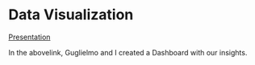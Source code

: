 # Data Visualization

[Presentation](https://github.com/stefanogrillo/Data-Analyst---Epicode/blob/6a3a1c359596e099765bca063772b0b6e02d0a7e/Week%205/Day%202/Google_Analytics_Marketplace.pdf)

In the abovelink, Guglielmo and I created a Dashboard with our insights.
